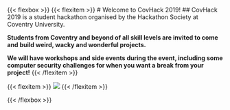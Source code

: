 <br />
{{< flexbox >}}
{{< flexitem >}}
# Welcome to CovHack 2019!
## CovHack 2019 is a student hackathon organised by the Hackathon Society at Coventry University.

**Students from Coventry and beyond of all skill levels are invited to come and build weird, wacky and wonderful projects.**

**We will have workshops and side events during the event, including some computer security challenges for when you want a break from your project!**
{{< /flexitem >}}

{{< flexitem >}}
<img src="images/pictures/dancemat_min.jpg" />
{{< /flexitem >}}

{{< /flexbox >}}
